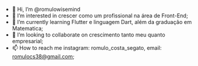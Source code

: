 - 👋 Hi, I’m @romulowisemind
- 👀 I’m interested in crescer como um profissional na área de Front-End;
- 🌱 I’m currently learning  Flutter e linguagem Dart, além da graduação em Matematica;
- 💞️ I’m looking to collaborate on crescimento tanto meu quanto empresarial;
- 📫 How to reach me instagram: romulo_costa_segato, email: romulocs38@gmail.com;

<!---
romulowisemind/romulowisemind is a ✨ special ✨ repository because its `README.md` (this file) appears on your GitHub profile.
You can click the Preview link to take a look at your changes.
--->
